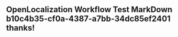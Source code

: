<properties
ms.topic="hero-topic"
ms.test1="hero-topic"
ms.test2="test"/>

## OpenLocalization Workflow Test MarkDown b10c4b35-cf0a-4387-a7bb-34dc85ef2401 thanks!
